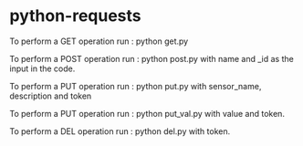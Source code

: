 # python-requests

To perform a GET operation run : python get.py

To perform a POST operation run : python post.py
with name and _id as the input in the code.

To perform a PUT operation run : python put.py
with sensor_name, description and token

To perform a PUT operation run : python put_val.py
with value and token.

To perform a DEL operation run : python del.py
with token.
